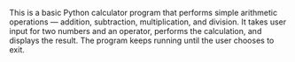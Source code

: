 This is a basic Python calculator program that performs simple arithmetic operations — addition, subtraction, multiplication, and division.
It takes user input for two numbers and an operator, performs the calculation, and displays the result.
The program keeps running until the user chooses to exit.
